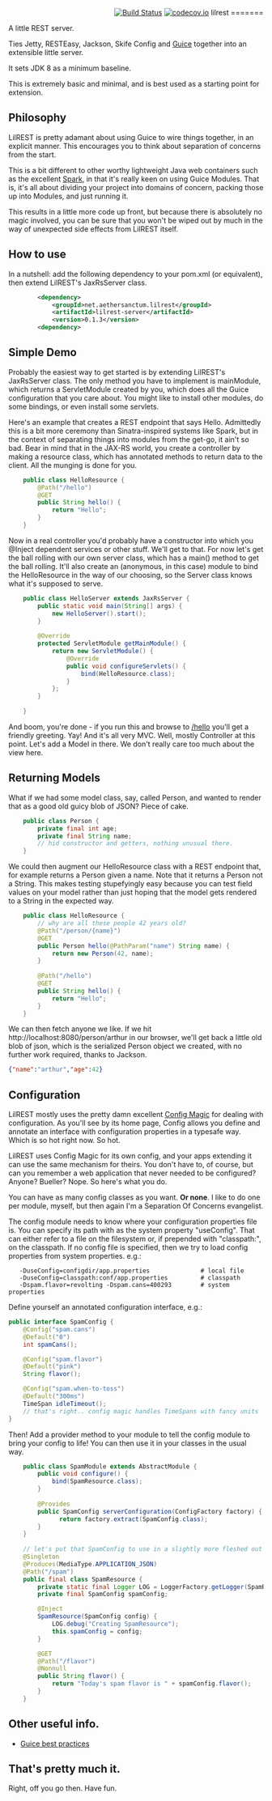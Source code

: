<p align="right"><a href="https://travis-ci.org/benhardy/lilrest"><img src="https://travis-ci.org/benhardy/lilrest.svg?branch=master" alt="Build Status"/></a> <a href="https://codecov.io/github/benhardy/lilrest?branch=master"><img src="https://codecov.io/github/benhardy/lilrest/coverage.svg?branch=master" alt="codecov.io"></a>
lilrest
=======

A little REST server.

Ties Jetty, RESTEasy, Jackson, Skife Config and [Guice](https://github.com/google/guice) together into an extensible little server.

It sets JDK 8 as a minimum baseline.

This is extremely basic and minimal, and is best used as a starting point for extension.

Philosophy
-----------
LilREST is pretty adamant about using Guice to wire things together, in an explicit manner. This encourages you to think about separation of concerns from the start.

This is a bit different to other worthy lightweight Java web containers such as the excellent [Spark](http://sparkjava.com/), in that it's really keen on using Guice Modules. That is, it's all about dividing your project into domains of concern, packing those up into Modules, and just running it.

 This results in a little more code up front, but because there is absolutely no magic involved, you can be sure that you won't be wiped out by much in the way of unexpected side effects from LilREST itself. 

How to use
----------
In a nutshell: add the following dependency to your pom.xml (or equivalent), then extend LilREST's JaxRsServer class.

```xml
        <dependency>
            <groupId>net.aethersanctum.lilrest</groupId>
            <artifactId>lilrest-server</artifactId>
            <version>0.1.3</version>
        <dependency>
```

Simple Demo
-----------
Probably the easiest way to get started is by extending LilREST's JaxRsServer class. The only method you have to implement is mainModule, which returns a ServletModule created by you, which does all the Guice configuration that you care about. You might like to install other modules, do some bindings, or even install some servlets.

Here's an example that creates a REST endpoint that says Hello. Admittedly this is a bit more ceremony than Sinatra-inspired systems like Spark, but in the context of separating things into modules from the get-go, it ain't so bad. Bear in mind that in the JAX-RS world, you create a controller by making a resource class, which has annotated methods to return data to the client. All the munging is done for you.

```java
    public class HelloResource {
        @Path("/hello")
        @GET
        public String hello() {
            return "Hello";
        }
    }
```
Now in a real controller you'd probably have a constructor into which you @Inject dependent services or other stuff. We'll get to that. For now let's get the ball rolling with our own server class, which has a main() method to get the ball rolling. It'll also create an (anonymous, in this case) module to bind the HelloResource in the way of our choosing, so the Server class knows what it's supposed to serve.

```java
    public class HelloServer extends JaxRsServer {
        public static void main(String[] args) {
            new HelloServer().start();
        }
        
        @Override
        protected ServletModule getMainModule() {
            return new ServletModule() {
                @Override
                public void configureServlets() {
                    bind(HelloResource.class);
                }
            };
        }
        
    }
```
And boom, you're done - if you run this and browse to <a href="http://localhost:8080/hello">/hello</a> you'll get a friendly greeting. Yay! And it's all very MVC. Well, mostly Controller at this point. Let's add a Model in there. We don't really care too much about the view here.

Returning Models
----------------
What if we had some model class, say, called Person, and wanted to render that as a good old guicy blob of JSON? Piece of cake.

```java
    public class Person {
        private final int age;
        private final String name;
        // hid constructor and getters, nothing unusual there.
    }
```
We could then augment our HelloResource class with a REST endpoint that, for example returns a Person given a name. Note that it returns a Person not a String. This makes testing stupefyingly easy because you can test field values on your model rather than just hoping that the model gets rendered to a String in the expected way.
```java
    public class HelloResource {
        // why are all these people 42 years old?
        @Path("/person/{name}")
        @GET
        public Person hello(@PathParam("name") String name) {
            return new Person(42, name);
        }
        
        @Path("/hello")
        @GET
        public String hello() {
            return "Hello";
        }
    }
```
We can then fetch anyone we like. If we hit http://localhost:8080/person/arthur in our browser, we'll get back a little old blob of json, which is the serialized Person object we created, with no further work required, thanks to Jackson.
```json
{"name":"arthur","age":42}
```
Configuration
-------------
LilREST mostly uses the pretty damn excellent <a href="https://github.com/brianm/config-magic">Config Magic</a> for dealing with configuration. As you'll see by its home page, Config allows you define and annotate an interface with configuration
properties in a typesafe way. Which is so hot right now. So hot.

LilREST uses Config Magic for its own config, and your apps extending it can use the same mechanism for theirs. You don't have to, of course, but can you remember a web application that never needed to be configured? Anyone? Bueller? Nope. So here's what you do.

You can have as many config classes as you want. <b>Or none</b>. I like to do one per module, myself, but then again I'm a Separation Of Concerns evangelist. 

The config module needs to know where your configuration properties file is. You can specify its path with as the system property "useConfig". That can either refer to a file on the filesystem or, if prepended with "classpath:", on the classpath. If no config file is specified, then we try to load config properties from system properties. e.g.:
```
   -DuseConfig=configdir/app.properties              # local file
   -DuseConfig=classpath:conf/app.properties         # classpath
   -Dspam.flavor=revolting -Dspam.cans=400293        # system properties
```
Define yourself an annotated configuration interface, e.g.:
```java
public interface SpamConfig {
    @Config("spam.cans")
    @Default("0")
    int spamCans();

    @Config("spam.flavor")
    @Default("pink")
    String flavor();

    @Config("spam.when-to-toss")
    @Default("300ms")
    TimeSpan idleTimeout();
    // that's right.. config magic handles TimeSpans with fancy units
}
```
Then! Add a provider method to your module to tell the config module to bring your config to life! You can then use it in your classes in the usual way.
```java
    public class SpamModule extends AbstractModule {
        public void configure() {
            bind(SpamResource.class);
        }
        
        @Provides
        public SpamConfig serverConfiguration(ConfigFactory factory) {
              return factory.extract(SpamConfig.class);
        }
    }
    
    // let's put that SpamConfig to use in a slightly more fleshed out example
    @Singleton
    @Produces(MediaType.APPLICATION_JSON)
    @Path("/spam")
    public final class SpamResource {
        private static final Logger LOG = LoggerFactory.getLogger(SpamResource.class);
        private final SpamConfig spamConfig;

        @Inject
        SpamResource(SpamConfig config) {
            LOG.debug("Creating SpamResource");
            this.spamConfig = config;
        }

        @GET
        @Path("/flavor")
        @Nonnull
        public String flavor() {
            return "Today's spam flavor is " + spamConfig.flavor();
        }
    }
```
Other useful info.
------------------
- [Guice best practices](https://github.com/google/guice/wiki/KeepConstructorsHidden)

That's pretty much it.
----------------------
Right, off you go then. Have fun.
